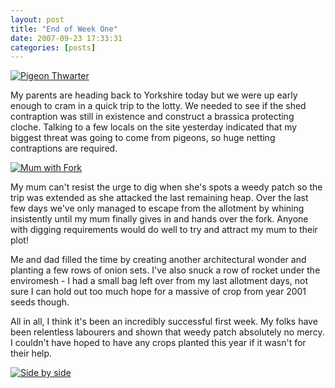 ```yaml
---
layout: post
title: "End of Week One"
date: 2007-09-23 17:33:31
categories: [posts]
---
```


[![Pigeon Thwarter](http://farm2.static.flickr.com/1399/1427755127_52749fd50d.jpg)](http://www.flickr.com/photos/warriorwomen/1427755127/)

My parents are heading back to Yorkshire today but we were up early enough to cram in a quick trip to the lotty. We needed to see if the shed contraption was still in existence and construct a brassica protecting cloche. Talking to a few locals on the site yesterday indicated that my biggest threat was going to come from pigeons, so huge netting contraptions are required.

[![Mum with Fork](http://farm2.static.flickr.com/1315/1428639376_ffe0f0383f_m.jpg)](http://www.flickr.com/photos/warriorwomen/1428639376/)

My mum can't resist the urge to dig when she's spots a weedy patch so the trip was extended as she attacked the last remaining heap. Over the last few days we've only managed to escape from the allotment by whining insistently until my mum finally gives in and hands over the fork. Anyone with digging requirements would do well to try and attract my mum to their plot!

Me and dad filled the time by creating another architectural wonder and planting a few rows of onion sets. I've also snuck a row of rocket under the enviromesh - I had a small bag left over from my last allotment days, not sure I can hold out too much hope for a massive of crop from year 2001 seeds though.

All in all, I think it's been an incredibly successful first week. My folks have been relentless labourers and shown that weedy patch absolutely no mercy. I couldn't have hoped to have any crops planted this year if it wasn't for their help.

[![Side by side](http://farm2.static.flickr.com/1130/1428631934_6d303af09d.jpg)](http://www.flickr.com/photos/warriorwomen/1428631934/)
